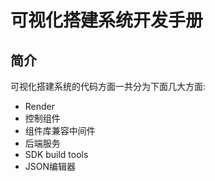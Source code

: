 可视化搭建系统开发手册
==================

## 简介

可视化搭建系统的代码方面一共分为下面几大方面:

+ Render
+ 控制组件
+ 组件库兼容中间件
+ 后端服务
+ SDK build tools
+ JSON编辑器